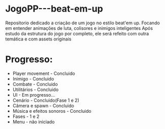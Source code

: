 # JogoPP---beat-em-up
Repositorio dedicado a criação de um jogo no estilo beat'em up. 
Focando em entender animações de luta, colisores e inimigos inteligentes
Após estudo da estrutura do jogo por completo, ele será refeito com outra temática e com assets originais


# Progresso:
- Player movement - Concluido
- Inimigo - Concluido
- Combate - Concluido
- Utilitários - Concluido
- UI - Em progresso...
- Cenário - Concluido(Fase 1 e 2)
- Câmera e spawn - Concluido
- Música e efeitos sonoros - Concluido
- Fases - 1 e 2
- Menu - não iniciado
